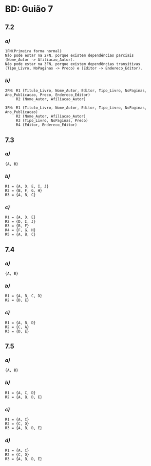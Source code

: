 # BD: Guião 7


## ​7.2 
 
### *a)*

```
1FN(Primeira forma normal)
Não pode estar na 2FN, porque existem dependências parciais (Nome_Autor -> Afiliacao_Autor).
Não pode estar na 3FN, porque existem dependências transitivas (Tipo_Livro, NoPaginas -> Preco) e (Editor -> Endereco_Editor).
```

### *b)* 

```
2FN: R1 (Titulo_Livro, Nome_Autor, Editor, Tipo_Livro, NoPaginas, Ano_Publicacao, Preco, Endereco_Editor) 
     R2 (Nome_Autor, Afiliacao_Autor)

3FN: R1 (Titulo_Livro, Nome_Autor, Editor, Tipo_Livro, NoPaginas, Ano_Publicacao) 
     R2 (Nome_Autor, Afiliacao_Autor)
     R3 (Tipo_Livro, NoPaginas, Preco)
     R4 (Editor, Endereco_Editor)
```




## ​7.3
 
### *a)*

```
{A, B}
```


### *b)* 

```
R1 = {A, D, E, I, J}
R2 = {B, F, G, H}
R3 = {A, B, C}
```


### *c)* 

```
R1 = {A, D, E}
R2 = {D, I, J}
R3 = {B, F}
R4 = {F, G, H}
R5 = {A, B, C}
```


## ​7.4
 
### *a)*

```
{A, B}
```


### *b)* 

```
R1 = {A, B, C, D}
R2 = {D, E}
```


### *c)* 

```
R1 = {A, B, D}
R2 = {C, A}
R3 = {D, E}
```



## ​7.5
 
### *a)*

```
{A, B}
```

### *b)* 

```
R1 = {A, C, D}
R2 = {A, B, D, E}
```


### *c)* 

```
R1 = {A, C}
R2 = {C, D}
R3 = {A, B, D, E}
```

### *d)* 

```
R1 = {A, C}
R2 = {C, D}
R3 = {A, B, D, E}
```
